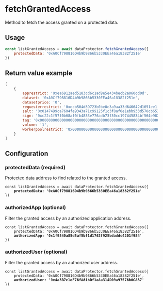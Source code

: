 # fetchGrantedAccess

Method to fetch the access granted on a protected data.

## Usage

```javascript
const listGrantedAccess = await dataProtector.fetchGrantedAccess({
    protectedData: '0xA0Cf798816D4b9b9866b5330EEa46a18382f251e'
})
```

## Return value example

```javascript
[
    {
        apprestrict: '0xea6912aed5183cd6c1ad9e5e434becb2a060cd0d',
        dataset: '0xA0Cf798816D4b9b9866b5330EEa46a18382f251e',
        datasetprice: '0',
        requesterrestrict: '0xecb504d39723b0be0e3a9aa33d646642d1051ee1',
        salt: '0x0147499ca7604fe9343a71c99125f1c3f8af0e1ebb933d570cb653ef8eb043b8'
        sign: '0xc22c1f57f0b68af0fb4833e776adb73f30cc197445834bf564e9829913e104b07ab856ac39085edb5c9180f430c1ee2f29021ae33cd79eb0ddb73181e347799f1b',
        tag: '0x0000000000000000000000000000000000000000000000000000000000000003',
        volume: '1',
        workerpoolrestrict: '0x0000000000000000000000000000000000000000'
    }
]
```

## Configuration

### protectedData (required)

Protected data address to find related to the granted access.

<pre class="language-javascript"><code class="lang-javascript">const listGrantedAccess = await dataProtector.fetchGrantedAccess({
<strong>    protectedData: '0xA0Cf798816D4b9b9866b5330EEa46a18382f251e'
</strong>})
</code></pre>

### authorizedApp (optional)

Filter the granted access by an authorized application address.

<pre class="language-javascript"><code class="lang-javascript">const listGrantedAccess = await dataProtector.fetchGrantedAccess({        
    protectedData: '0xA0Cf798816D4b9b9866b5330EEa46a18382f251e',
<strong>    authorizedApp: '0x1f9840a85d5af5bf1d1762f925bdaddc4201f984'
</strong>})
</code></pre>

### authorizedUser (optional)

Filter the granted access by an authorized user address.

<pre class="language-javascript"><code class="lang-javascript">const listGrantedAccess = await dataProtector.fetchGrantedAccess({
    protectedData: '0xA0Cf798816D4b9b9866b5330EEa46a18382f251e',
<strong>    authorizedUser: '0x4a3B7c1eF78fA81bDf1aAa314D09a97578b0CA37'
</strong>})
</code></pre>
